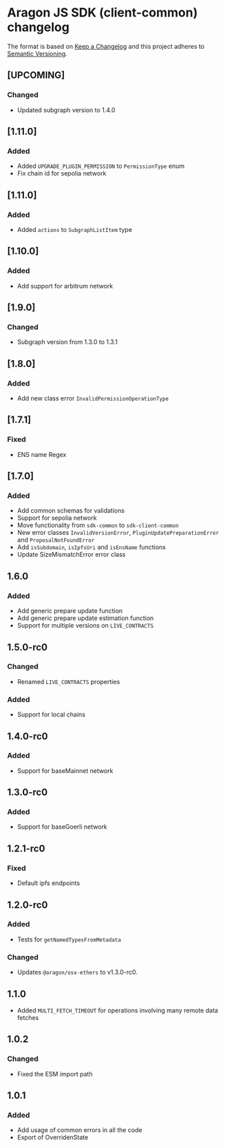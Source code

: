 # Aragon JS SDK (client-common) changelog

The format is based on [Keep a Changelog](http://keepachangelog.com/) and this
project adheres to [Semantic Versioning](http://semver.org/).

<!--
TEMPLATE:
(Leave "## [UPCOMING]" first and describe the changes below it)

### Added
- Feature 1, 2, 3

### Changed
- Change 1, 2, 3

### Fixed
- Fix 1, 2, 3
-->

## [UPCOMING]

### Changed

- Updated subgraph version to 1.4.0


## [1.11.0]

### Added

- Added `UPGRADE_PLUGIN_PERMISSION` to `PermissionType` enum
- Fix chain id for sepolia network

## [1.11.0]

### Added

- Added `actions` to `SubgraphListItem` type

## [1.10.0]
### Added

- Add support for arbitrum network


## [1.9.0]

### Changed

- Subgraph version from 1.3.0 to 1.3.1

## [1.8.0]
### Added

- Add new class error `InvalidPermissionOperationType`

## [1.7.1]
### Fixed

- ENS name Regex

## [1.7.0]
### Added

- Add common schemas for validations
- Support for sepolia network
- Move functionality from `sdk-common` to `sdk-client-common`
- New error classes `InvalidVersionError`, `PluginUpdatePreparationError` and `ProposalNotFoundError`
- Add `isSubdomain`, `isIpfsUri` and `isEnsName` functions
- Update SizeMismatchError error class

## 1.6.0

### Added

- Add generic prepare update function
- Add generic prepare update estimation function
- Support for multiple versions on `LIVE_CONTRACTS`

## 1.5.0-rc0

### Changed

- Renamed `LIVE_CONTRACTS` properties

### Added

- Support for local chains

## 1.4.0-rc0

### Added

- Support for baseMainnet network

## 1.3.0-rc0

### Added

- Support for baseGoerli network

## 1.2.1-rc0

### Fixed

- Default ipfs endpoints

## 1.2.0-rc0

### Added

- Tests for `getNamedTypesFromMetadata`

### Changed

- Updates `@aragon/osx-ethers` to v1.3.0-rc0.

## 1.1.0

- Added `MULTI_FETCH_TIMEOUT` for operations involving many remote data fetches

## 1.0.2

### Changed

- Fixed the ESM import path

## 1.0.1

### Added

- Add usage of common errors in all the code
- Export of OverridenState
